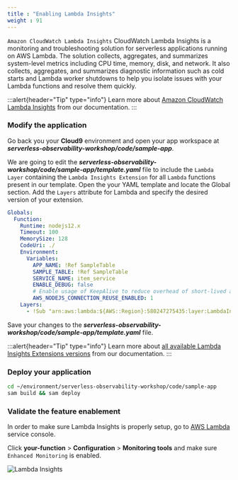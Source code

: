 ```yaml
---
title : "Enabling Lambda Insights"
weight : 91
---
```


`Amazon CloudWatch Lambda Insights` CloudWatch Lambda Insights is a monitoring and troubleshooting solution for serverless applications running on AWS Lambda. The solution collects, aggregates, and summarizes system-level metrics including CPU time, memory, disk, and network. It also collects, aggregates, and summarizes diagnostic information such as cold starts and Lambda worker shutdowns to help you isolate issues with your Lambda functions and resolve them quickly.

:::alert{header="Tip" type="info"}
Learn more about [Amazon CloudWatch Lambda Insights](https://docs.aws.amazon.com/lambda/latest/dg/monitoring-insights.html) from our documentation.
:::


### Modify the application

Go back you your **Cloud9** environment and open your app workspace at ***serverless-observability-workshop/code/sample-app***.

We are going to edit the ***serverless-observability-workshop/code/sample-app/template.yaml*** file to include the `Lambda Layer` containing the `Lambda Insights Extension` for all `Lambda` functions present in our template. Open the your YAML template and locate the Global section. Add the `Layers` attribute for Lambda and specify the desired version of your extension.

```yaml
Globals:
  Function:
    Runtime: nodejs12.x
    Timeout: 100
    MemorySize: 128
    CodeUri: ./
    Environment:
      Variables:
        APP_NAME: !Ref SampleTable
        SAMPLE_TABLE: !Ref SampleTable
        SERVICE_NAME: item_service
        ENABLE_DEBUG: false
        # Enable usage of KeepAlive to reduce overhead of short-lived actions, like DynamoDB queries
        AWS_NODEJS_CONNECTION_REUSE_ENABLED: 1
    Layers:                                                                                 # <----- ADD FOR LAMBDA INSIGHTS
      - !Sub "arn:aws:lambda:${AWS::Region}:580247275435:layer:LambdaInsightsExtension:14"  # <----- ADD FOR LAMBDA INSIGHTS
```

Save your changes to the ***serverless-observability-workshop/code/sample-app/template.yaml*** file.

:::alert{header="Tip" type="info"}
Learn more about [all available Lambda Insights Extensions versions](https://docs.aws.amazon.com/AmazonCloudWatch/latest/monitoring/Lambda-Insights-extension-versions.html) from our documentation.
:::

### Deploy your application

```sh
cd ~/environment/serverless-observability-workshop/code/sample-app
sam build && sam deploy
```

### Validate the feature enablement

In order to make sure Lambda Insights is properly setup, go to [AWS Lambda](https://console.aws.amazon.com/lambda/home?#functions?f0=true&n0=false&op=and&v0=monitoring) service console. 

Click **your-function** > **Configuration** > **Monitoring tools** and make sure `Enhanced Monitoring` is enabled.

![Lambda Insights](/static/images/li_1.png)

